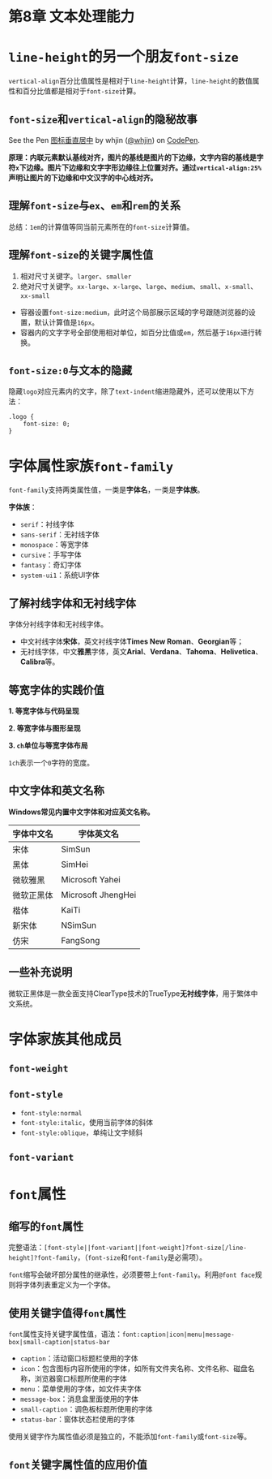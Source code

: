 ﻿# 第8章 文本处理能力 #

# `line-height`的另一个朋友`font-size` #

`vertical-align`百分比值属性是相对于`line-height`计算，`line-height`的数值属性和百分比值都是相对于`font-size`计算。

## `font-size`和`vertical-align`的隐秘故事 ##

<p data-height="265" data-theme-id="0" data-slug-hash="jpzveQ" data-default-tab="css,result" data-user="whjin" data-pen-title="图标垂直居中" class="codepen">See the Pen <a href="https://codepen.io/whjin/pen/jpzveQ/">图标垂直居中</a> by whjin (<a href="https://codepen.io/whjin">@whjin</a>) on <a href="https://codepen.io">CodePen</a>.</p>
<script async src="https://static.codepen.io/assets/embed/ei.js"></script>

**原理：内联元素默认基线对齐，图片的基线是图片的下边缘，文字内容的基线是字符`x`下边缘。图片下边缘和文字字形边缘往上位置对齐。通过`vertical-align:25%`声明让图片的下边缘和中文汉字的中心线对齐。**

## 理解`font-size`与`ex`、`em`和`rem`的关系 ##

总结：`1em`的计算值等同当前元素所在的`font-size`计算值。

## 理解`font-size`的关键字属性值 ##

1. 相对尺寸关键字。`larger`、`smaller`
2. 绝对尺寸关键字。`xx-large`、`x-large`、`large`、`medium`、`small`、`x-small`、`xx-small`

- 容器设置`font-size:medium`，此时这个局部展示区域的字号跟随浏览器的设置，默认计算值是`16px`。
- 容器内的文字字号全部使用相对单位，如百分比值或`em`，然后基于`16px`进行转换。

## `font-size:0`与文本的隐藏 ##

隐藏`logo`对应元素内的文字，除了`text-indent`缩进隐藏外，还可以使用以下方法：

    .logo {
        font-size: 0;
    }

# 字体属性家族`font-family` #

`font-family`支持两类属性值，一类是**字体名**，一类是**字体族**。

**字体族**：

- `serif`：衬线字体
- `sans-serif`：无衬线字体
- `monospace`：等宽字体
- `cursive`：手写字体
- `fantasy`：奇幻字体
- `system-ui1`：系统UI字体

## 了解衬线字体和无衬线字体 ##

字体分衬线字体和无衬线字体。

- 中文衬线字体**宋体**，英文衬线字体**Times New Roman**、**Georgian**等；
- 无衬线字体，中文**雅黑**字体，英文**Arial**、**Verdana**、**Tahoma**、**Helivetica**、**Calibra**等。

## 等宽字体的实践价值 ##

**1. 等宽字体与代码呈现**

**2. 等宽字体与图形呈现**

**3. `ch`单位与等宽字体布局**

`1ch`表示一个`0`字符的宽度。

## 中文字体和英文名称 ##

**Windows常见内置中文字体和对应英文名称。**

| 字体中文名 | 字体英文名 |
| --------- | --------- |
| 宋体 | SimSun |
| 黑体 | SimHei |
| 微软雅黑 | Microsoft Yahei |
| 微软正黑体 | Microsoft JhengHei |
| 楷体 | KaiTi |
| 新宋体 | NSimSun |
| 仿宋 | FangSong |

## 一些补充说明 ##

微软正黑体是一款全面支持ClearType技术的TrueType**无衬线字体**，用于繁体中文系统。

# 字体家族其他成员 #

## `font-weight` ##

## `font-style` ##

- `font-style:normal`
- `font-style:italic`，使用当前字体的斜体
- `font-style:oblique`，单纯让文字倾斜

## `font-variant` ##

# `font`属性 #

## 缩写的`font`属性 ##

完整语法：`[font-style||font-variant||font-weight]?font-size[/line-height]?font-family`，（`font-size`和`font-family`是必需项）。

`font`缩写会破坏部分属性的继承性，必须要带上`font-family`。利用`@font face`规则将字体列表重定义为一个字体。

## 使用关键字值得`font`属性 ##

`font`属性支持关键字属性值，语法：`font:caption|icon|menu|message-box|small-caption|status-bar`

- `caption`：活动窗口标题栏使用的字体
- `icon`：包含图标内容所使用的字体，如所有文件夹名称、文件名称、磁盘名称，浏览器窗口标题所使用的字体
- `menu`：菜单使用的字体，如文件夹字体
- `message-box`：消息盒里面使用的字体
- `small-caption`：调色板标题所使用的字体
- `status-bar`：窗体状态栏使用的字体

使用关键字作为属性值必须是独立的，不能添加`font-family`或`font-size`等。

## `font`关键字属性值的应用价值 ##




